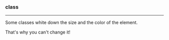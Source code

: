 ### class
---
Some classes white down the size and the color of the element.

That's why you can't change it!
